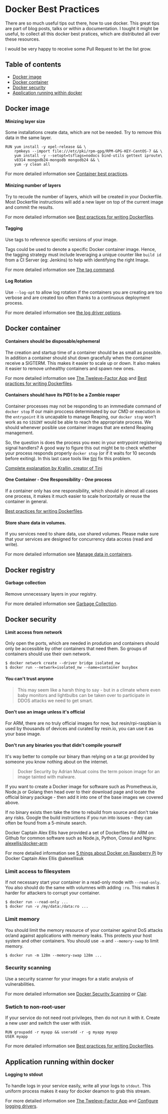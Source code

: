 # Docker Best Practices

There are so much useful tips out there, how to use docker. This great tips are part of blog posts, talks or within a documentation. I tought it might be useful, to collect all this docker best pratices, which are distributed all over these resources.

I would be very happy to receive some Pull Request to let the list grow.

## Table of contents
* [Docker image](#docker-image)
* [Docker container](#docker-container)
* [Docker security](#docker-security)
* [Application running within docker](#application-running-within-docker)

## Docker image
#### Minizing layer size
Some installations create data, which are not be needed. Try to remove this data in the same layer.

```
RUN yum install -y epel-release && \
    rpmkeys --import file:///etc/pki/rpm-gpg/RPM-GPG-KEY-CentOS-7 && \
    yum install -y --setopt=tsflags=nodocs bind-utils gettext iproute\
    v8314 mongodb24-mongodb mongodb24 && \
    yum -y clean all
```

For more detailed information see [Container best practices](http://docs.projectatomic.io/container-best-practices/#_clear_packaging_caches_and_temporary_package_downloads).

#### Minizing number of layers
Try to recude the number of layers, which will be created in your Dockerfile. Most Dockerfile instructions will add a new layer on top of the current image and commit the results. 

For more detailed information see [Best practices for writing Dockerfiles](https://docs.docker.com/engine/userguide/eng-image/dockerfile_best-practices/#minimize-the-number-of-layers).

#### Tagging
Use tags to reference specific versions of your image.

Tags could be used to denote a specific Docker container image. Hence, the tagging strategy must include leveraging a unique counter like `build id` from a CI Server (eg: Jenkins) to help with identifying the right Image. 

For more detailed information see [The tag command](https://docs.docker.com/engine/reference/commandline/tag/).


#### Log Rotation

Use `--log-opt` to allow log rotation if the containers you are creating are too verbose and are created too often thanks to a continuous deployment process. 

For more detailed information see [the log driver options](https://docs.docker.com/engine/admin/logging/overview/#/json-file-options).


## Docker container
#### Containers should be disposable/ephemeral
The creation and startup time of a container should be as small as possible. In addition a container should shut down gracefully when the container receive a SIGTERM. This makes it easier to scale up or down. It also makes it easier to remove unhealthy containers and spawn new ones.

For more detailed information see [The Tweleve-Factor App](https://12factor.net/disposability) and [Best practices for writing Dockerfiles](https://docs.docker.com/engine/userguide/eng-image/dockerfile_best-practices/#containers-should-be-ephemeral).

#### Containers should have its PID1 to be a Zombie reaper
Container processes may not be responding to an inmmediate command of `docker stop`
If our main proccess determinated by our CMD or execution in the `entrypoint` it is uncapable to manage Reaping, our `docker stop` won't work as no `SIGINT` would be able to reach the appropriate process. We should whenever posible use container images that are extend Reaping management.

So, the question is does the process you exec in your entrypoint registering signal handlers? A good way to figure this out might be to check whether your process responds properly `docker stop` (or if it waits for 10 seconds before exiting). In this last case tools like [tini](https://github.com/krallin/tini) fix this problem.

[Complete explanation by Krallin, creator of Tini](https://github.com/krallin/tini/issues/8)

#### One Container - One Responsibility - One process
If a container only has one responsibility, which should in almost all cases one process, it makes it much easier to scale horizontally or reuse the container in general.

[Best practices for writing Dockerfiles](https://docs.docker.com/engine/userguide/eng-image/dockerfile_best-practices/#run-only-one-process-per-container).

#### Store share data in volumes.
If you services need to share data, use shared volumes. Please make sure that your services are designed for concurrency data access (read and write).

For more detailed information see [Manage data in containers](https://docs.docker.com/engine/tutorials/dockervolumes/).

## Docker registry
#### Garbage collection
Remove unnecessary layers in your registry.

For more detailed information see [Garbage Collection](https://github.com/docker/distribution/blob/master/docs/garbage-collection.md).

## Docker security
#### Limit access from network
Only open the ports, which are needed in prodution and containers should only be accessible by other containers that need them. So groups of containers should use their own network.

```
$ docker network create --driver bridge isolated_nw
$ docker run --network=isolated_nw --name=container busybox
```

#### You can't trust anyone
> This may seem like a harsh thing to say - but in a climate where even baby monitors and lightbulbs can be taken over to participate in DDOS attacks we need to get smart.

#### Don't use an image unless it's official
For ARM, there are no truly official images for now, but resin/rpi-raspbian is used by thousands of devices and curated by resin.io, you can use it as your base image.

#### Don't run any binaries you that didn't compile yourself
It's way better to compile our binary than relying on a tar.gz provided by someone you know nothing about on the internet.

> Docker Security by Adrian Mouat coins the term poison image for an image tainted with malware.

If you want to create a Docker image for software such as Prometheus.io, Node.js or Golang then head over to their download page and locate the official binary package - then add it into one of the base images we covered above.

If no binary exists then take the time to rebuild from source and don't take any risks. Google the build instructions if you run into issues - they can often be found from a 5-minute search.

Docker Captain Alex Ellis have provided a set of Dockerfiles for ARM on Github for common software such as Node.js, Python, Consul and Nginx: [alexellis/docker-arm](http:s//github.com/alexellis/docker-arm)

For more detailed information see [5 things about Docker on Raspberry Pi](http://blog.alexellis.io/5-things-docker-rpi/) by Docker Captain Alex Ellis @alexellisuk

### Limit access to filesystem
If not necessary start your container in a read-only mode with `--read-only`. You also should do the same with volumnes with adding `:ro`. This makes it harder for attackers to corrupt your container.

```
$ docker run --read-only ...
$ docker run -v /my/data:/data:ro ...
```

### Limit memory
You should limit the memory resource of your container against DoS attacks or/and against applications with memory leaks. This protects your host system and other containers. You should use `-m` and `--memory-swap` to limit memory.

```
$ docker run -m 128m --memory-swap 128m ...
```

### Security scanning
Use a security scanner for your images for a static analysis of vulnerabilities.

For more detailed information see [Docker Security Scanning](https://docs.docker.com/docker-cloud/builds/image-scan/) or [Clair](https://github.com/coreos/clair).

### Swtich to non-root-user
If your service do not need root privileges, then do not run it with it. Create a new user and switch the user with `USER`.

```
RUN groupadd -r myapp && useradd -r -g myapp myapp
USER myapp
```

For more detailed information see [Best practices for writing Dockerfiles](https://docs.docker.com/engine/userguide/eng-image/dockerfile_best-practices/#user).

## Application running within docker
#### Logging to stdout
To handle logs in your service easily, write all your logs to `stdout`. This uniform process makes it easy for docker deamon to grab this stream.

For more detailed information see [The Tweleve-Factor App](https://12factor.net/logs) and [Configure logging drivers](https://docs.docker.com/engine/admin/logging/overview/).
